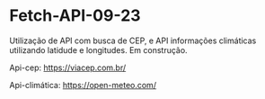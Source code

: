 # Fetch-API-09-23
Utilização de API com busca de CEP, e API informações climáticas utilizando latidude e longitudes. Em construção.

Api-cep:
https://viacep.com.br/

Api-climática:
https://open-meteo.com/
